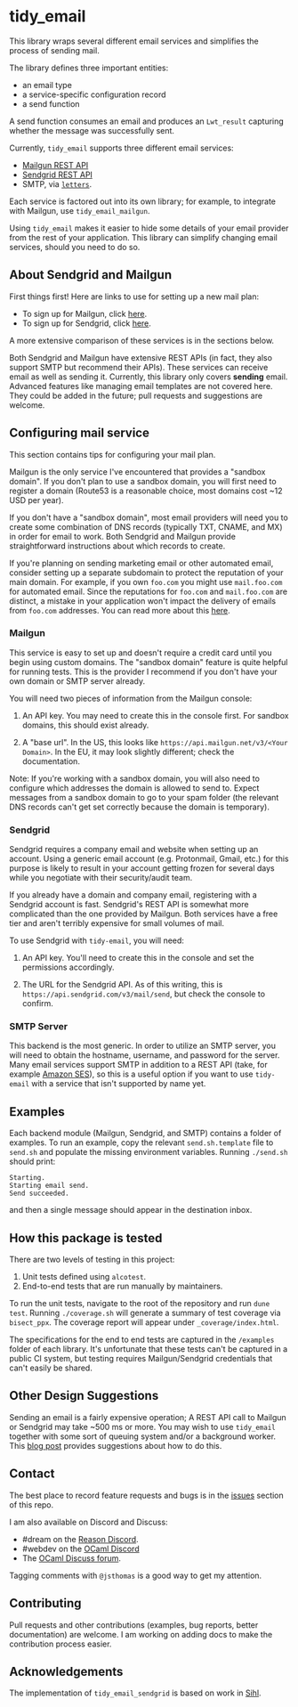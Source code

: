 # tidy_email

This library wraps several different email services and simplifies the
process of sending mail.

The library defines three important entities:
- an email type
- a service-specific configuration record
- a send function

A send function consumes an email and produces an `Lwt_result`
capturing whether the message was successfully sent.

Currently, `tidy_email` supports three different email services:

- [Mailgun REST API](https://documentation.mailgun.com/en/latest/api_reference.html)
- [Sendgrid REST API](https://docs.sendgrid.com/for-developers/sending-email/api-getting-started)
- SMTP, via [`letters`](https://github.com/oxidizing/letters/).

Each service is factored out into its own library; for example, to
integrate with Mailgun, use `tidy_email_mailgun`.

Using `tidy_email` makes it easier to hide some details of your email
provider from the rest of your application. This library can simplify
changing email services, should you need to do so.


## About Sendgrid and Mailgun

First things first! Here are links to use for setting up a new mail
plan:

- To sign up for Mailgun, click [here](https://signup.mailgun.com/new/signup).
- To sign up for Sendgrid, click [here](https://sendgrid.com/pricing/).

A more extensive comparison of these services is in the sections below.

Both Sendgrid and Mailgun have extensive REST APIs (in fact, they also
support SMTP but recommend their APIs). These services can receive
email as well as sending it. Currently, this library only covers
**sending** email. Advanced features like managing email templates are
not covered here. They could be added in the future; pull requests and
suggestions are welcome.

## Configuring mail service

This section contains tips for configuring your mail plan.

Mailgun is the only service I've encountered that provides a "sandbox
domain". If you don't plan to use a sandbox domain, you will first
need to register a domain (Route53 is a reasonable choice, most
domains cost ~12 USD per year).

If you don't have a "sandbox domain", most email providers will need
you to create some combination of DNS records (typically TXT, CNAME,
and MX) in order for email to work. Both Sendgrid and Mailgun provide
straightforward instructions about which records to create.

If you're planning on sending marketing email or other automated
email, consider setting up a separate subdomain to protect the
reputation of your main domain. For example, if you own `foo.com` you
might use `mail.foo.com` for automated email. Since the reputations
for `foo.com` and `mail.foo.com` are distinct, a mistake in your
application won't impact the delivery of emails from `foo.com`
addresses. You can read more about this
[here](https://www.mailgun.com/blog/the-basics-of-email-subdomains/).

### Mailgun

This service is easy to set up and doesn't require a credit card until
you begin using custom domains. The "sandbox domain" feature is quite
helpful for running tests. This is the provider I recommend if you
don't have your own domain or SMTP server already.

You will need two pieces of information from the Mailgun console:

1. An API key. You may need to create this in the console first. For
   sandbox domains, this should exist already.

2. A "base url". In the US, this looks like
   `https://api.mailgun.net/v3/<Your Domain>`. In the EU, it may look
   slightly different; check the documentation.

Note: If you're working with a sandbox domain, you will also need to
configure which addresses the domain is allowed to send to. Expect
messages from a sandbox domain to go to your spam folder (the relevant
DNS records can't get set correctly because the domain is temporary).

### Sendgrid

Sendgrid requires a company email and website when setting up an
account. Using a generic email account (e.g. Protonmail, Gmail, etc.)
for this purpose is likely to result in your account getting frozen
for several days while you negotiate with their security/audit team.

If you already have a domain and company email, registering with a
Sendgrid account is fast. Sendgrid's REST API is somewhat more
complicated than the one provided by Mailgun. Both services have a
free tier and aren't terribly expensive for small volumes of mail.

To use Sendgrid with `tidy-email`, you will need:

1. An API key. You'll need to create this in the console and set the
   permissions accordingly.

2. The URL for the Sendgrid API. As of this writing, this is
   `https://api.sendgrid.com/v3/mail/send`, but check the console to
   confirm.

### SMTP Server

This backend is the most generic. In order to utilize an SMTP server,
you will need to obtain the hostname, username, and password for the
server. Many email services support SMTP in addition to a REST API
(take, for example [Amazon
SES](https://docs.aws.amazon.com/ses/latest/dg/smtp-credentials.html)),
so this is a useful option if you want to use `tidy-email` with a
service that isn't supported by name yet.

## Examples

Each backend module (Mailgun, Sendgrid, and SMTP) contains a folder of
examples. To run an example, copy the relevant `send.sh.template` file
to `send.sh` and populate the missing environment
variables. Running `./send.sh` should print:

```
Starting.
Starting email send.
Send succeeded.
```

and then a single message should appear in the destination inbox.

## How this package is tested

There are two levels of testing in this project:

1. Unit tests defined using `alcotest`.
2. End-to-end tests that are run manually by maintainers.

To run the unit tests, navigate to the root of the repository and run
`dune test`. Running `./coverage.sh` will generate a summary of test
coverage via `bisect_ppx`. The coverage report will appear under
`_coverage/index.html`.

The specifications for the end to end tests are captured in the
`/examples` folder of each library. It's unfortunate that these tests
can't be captured in a public CI system, but testing requires
Mailgun/Sendgrid credentials that can't easily be shared.

## Other Design Suggestions

Sending an email is a fairly expensive operation; A REST API call to
Mailgun or Sendgrid may take ~500 ms or more. You may wish to use
`tidy_email` together with some sort of queuing system and/or a
background worker. This [blog
post](https://jsthomas.github.io/ocaml-email.html) provides
suggestions about how to do this.

## Contact

The best place to record feature requests and bugs is in the
[issues](https://github.com/jsthomas/tidy-email/issues) section of
this repo.

I am also available on Discord and Discuss:

- #dream on the [Reason Discord](https://discord.gg/YCTDuzbg).
- #webdev on the [OCaml Discord](https://discord.gg/DyhPFYGr)
- The [OCaml Discuss forum](https://discuss.ocaml.org/).

Tagging comments with `@jsthomas` is a good way to get my attention.

## Contributing

Pull requests and other contributions (examples, bug reports, better
documentation) are welcome. I am working on adding docs to make the
contribution process easier.

## Acknowledgements

The implementation of `tidy_email_sendgrid` is based on work in
[Sihl](https://github.com/oxidizing/sihl).
